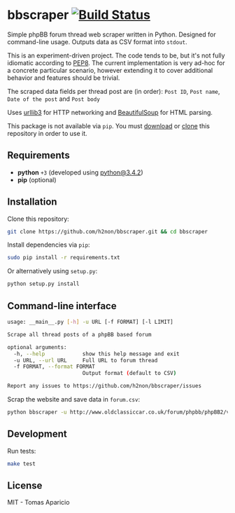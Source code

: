 # bbscraper [![Build Status](https://travis-ci.org/h2non/bbscraper.svg?branch=master)](https://travis-ci.org/h2non/bbscraper)

Simple phpBB forum thread web scraper written in Python. 
Designed for command-line usage. Outputs data as CSV format into `stdout`.

This is an experiment-driven project. The code tends to be, but it's not fully idiomatic according to [PEP8](https://www.python.org/dev/peps/pep-0008). 
The current implementation is very ad-hoc for a concrete particular scenario, 
however extending it to cover additional behavior and features should be trivial.

The scraped data fields per thread post are (in order): `Post ID`, `Post name`, `Date of the post` and `Post body`

Uses [urllib3](https://github.com/shazow/urllib3) for HTTP networking and [BeautifulSoup](https://www.crummy.com/software/BeautifulSoup/bs4/doc/) for HTML parsing.

This package is not available via `pip`.
You must [download](https://github.com/h2non/bbscrape/releases) or [clone](#installation) this repository in order to use it.

## Requirements

- **python** `+3` (developed using python@3.4.2)
- **pip** (optional)

## Installation

Clone this repository:
```bash
git clone https://github.com/h2non/bbscraper.git && cd bbscraper
```

Install dependencies via `pip`:
```bash
sudo pip install -r requirements.txt
```

Or alternatively using `setup.py`:
```bash
python setup.py install
```

## Command-line interface

```bash
usage: __main__.py [-h] -u URL [-f FORMAT] [-l LIMIT]

Scrape all thread posts of a phpBB based forum

optional arguments:
  -h, --help            show this help message and exit
  -u URL, --url URL     Full URL to forum thread
  -f FORMAT, --format FORMAT
                        Output format (default to CSV)

Report any issues to https://github.com/h2non/bbscraper/issues
```

Scrap the website and save data in `forum.csv`:

```bash
python bbscraper -u http://www.oldclassiccar.co.uk/forum/phpbb/phpBB2/viewtopic.php?t=12591 > forum.csv
```

## Development

Run tests:
```bash
make test
```

## License

MIT - Tomas Aparicio